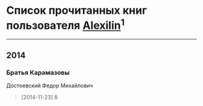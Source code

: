 # Список прочитанных книг пользователя [Alexilin](http://vk.com/id50534343)<sup>1</sup>
---

## 2014

### Братья Карамазовы
Достоевский Федор Михайлович
> [2014-11-23] 8



